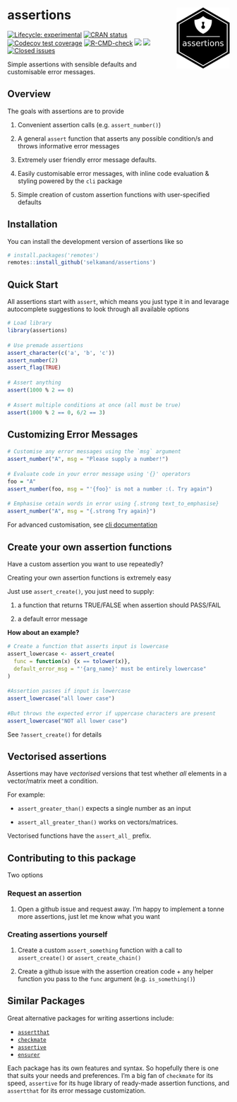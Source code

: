 
<!-- README.md is generated from README.Rmd. Please edit that file -->

# assertions <a href="https://selkamand.github.io/assertions/"><img src="man/figures/logo.png" align="right" height="138"/></a>

<!-- badges: start -->

[![Lifecycle:
experimental](https://img.shields.io/badge/lifecycle-experimental-orange.svg)](https://lifecycle.r-lib.org/articles/stages.html#experimental)
[![CRAN
status](https://www.r-pkg.org/badges/version/assertions)](https://CRAN.R-project.org/package=assertions)
[![Codecov test
coverage](https://codecov.io/gh/selkamand/assertions/branch/main/graph/badge.svg)](https://app.codecov.io/gh/selkamand/assertions?branch=main)
[![R-CMD-check](https://github.com/selkamand/assertions/actions/workflows/R-CMD-check.yaml/badge.svg)](https://github.com/selkamand/assertions/actions/workflows/R-CMD-check.yaml)
[![](https://img.shields.io/github/languages/code-size/selkamand/assertions.svg)](https://github.com/selkamand/assertions)
[![](https://img.shields.io/github/last-commit/selkamand/assertions.svg)](https://github.com/selkamand/assertions/commits/main)
[![Closed
issues](https://img.shields.io/github/issues-closed/selkamand/assertions.svg)](https://github.com/selkamand/assertions/issues?q=is%3Aissue+is%3Aclosed)

<!-- badges: end -->

Simple assertions with sensible defaults and customisable error
messages.

## Overview

The goals with assertions are to provide

1.  Convenient assertion calls (e.g. `assert_number()`)

2.  A general `assert` function that asserts any possible condition/s
    and throws informative error messages

3.  Extremely user friendly error message defaults.

4.  Easily customisable error messages, with inline code evaluation &
    styling powered by the `cli` package

5.  Simple creation of custom assertion functions with user-specified
    defaults

## Installation

You can install the development version of assertions like so

``` r
# install.packages('remotes')
remotes::install_github('selkamand/assertions')
```

## Quick Start

All assertions start with `assert`, which means you just type it in and
levarage autocomplete suggestions to look through all available options

``` r
# Load library
library(assertions)

# Use premade assertions
assert_character(c('a', 'b', 'c'))
assert_number(2)
assert_flag(TRUE)

# Assert anything 
assert(1000 % 2 == 0)

# Assert multiple conditions at once (all must be true)
assert(1000 % 2 == 0, 6/2 == 3)
```

## Customizing Error Messages

``` r
# Customise any error messages using the `msg` argument
assert_number("A", msg = "Please supply a number!")

# Evaluate code in your error message using '{}' operators
foo = "A"
assert_number(foo, msg = "'{foo}' is not a number :(. Try again")

# Emphasise cetain words in error using {.strong text_to_emphasise}
assert_number("A", msg = "{.strong Try again}")
```

For advanced customisation, see [cli
documentation](https://cli.r-lib.org/reference/inline-markup.html?q=.strong#classes)

## Create your own assertion functions

Have a custom assertion you want to use repeatedly?

Creating your own assertion functions is extremely easy

Just use `assert_create()`, you just need to supply:

1.  a function that returns TRUE/FALSE when assertion should PASS/FAIL

2.  a default error message

**How about an example?**

``` r
# Create a function that asserts input is lowercase 
assert_lowercase <- assert_create(
  func = function(x) {x == tolower(x)}, 
  default_error_msg = "'{arg_name}' must be entirely lowercase" 
)

#Assertion passes if input is lowercase
assert_lowercase("all lower case")

#But throws the expected error if uppercase characters are present
assert_lowercase("NOT all lower case") 
```

See `?assert_create()` for details

## Vectorised assertions

Assertions may have *vectorised* versions that test whether *all*
elements in a vector/matrix meet a condition.

For example:

- `assert_greater_than()` expects a single number as an input

- `assert_all_greater_than()` works on vectors/matrices.

Vectorised functions have the `assert_all_` prefix.

## Contributing to this package

Two options

### Request an assertion

1.  Open a github issue and request away. I’m happy to implement a tonne
    more assertions, just let me know what you want

### Creating assertions yourself

1.  Create a custom `assert_something` function with a call to
    `assert_create()` or `assert_create_chain()`

2.  Create a github issue with the assertion creation code + any helper
    function you pass to the `func` argument (e.g. `is_something()`)

## Similar Packages

Great alternative packages for writing assertions include:

- [`assertthat`](https://github.com/ropensci/assertthat)
- [`checkmate`](https://github.com/HenrikBengtsson/checkmate)
- [`assertive`](https://github.com/assertive/assertive)
- [`ensurer`](https://github.com/HenrikBengtsson/ensurer)

Each package has its own features and syntax. So hopefully there is one
that suits your needs and preferences. I’m a big fan of `checkmate` for
its speed, `assertive` for its huge library of ready-made assertion
functions, and `assertthat` for its error message customization.
